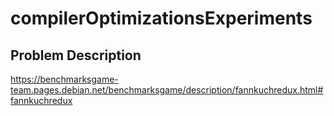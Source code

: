 # compilerOptimizationsExperiments

## Problem Description

https://benchmarksgame-team.pages.debian.net/benchmarksgame/description/fannkuchredux.html#fannkuchredux
